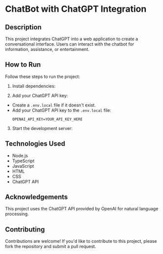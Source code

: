 # ChatBot with ChatGPT Integration

## Description

This project integrates ChatGPT into a web application to create a conversational interface. Users can interact with the chatbot for information, assistance, or entertainment.

## How to Run

Follow these steps to run the project:

1. Install dependencies:

2. Add your ChatGPT API key:
- Create a `.env.local` file if it doesn't exist.
- Add your ChatGPT API key to the `.env.local` file:
  ```
  OPENAI_API_KEY=YOUR_API_KEY_HERE
  ```

3. Start the development server:

## Technologies Used

- Node.js
- TypeScript
- JavaScript
- HTML
- CSS
- ChatGPT API

## Acknowledgements

This project uses the ChatGPT API provided by OpenAI for natural language processing.

## Contributing

Contributions are welcome! If you'd like to contribute to this project, please fork the repository and submit a pull request.

